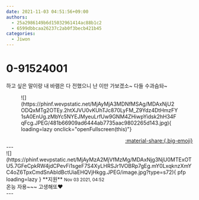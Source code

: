 ```yaml
---
date: 2021-11-03 04:51:56+09:00
authors:
  - 25a2986149b6d15032961414ac88b1c2
  - 6599dbbcaa26237c2ab0f3becb421b45
categories:
  - Jiwon
---
```


# 0-91524001

<div class="post-container" markdown="1">
<div class="content-container md-sidebar__scrollwrap" markdown="1">

하고 싶은 말이랑 내 바램은 다 전했으니 난 이만 가보겠소~ 다들 수과슴돠~
<figure markdown="1">
![](https://phinf.wevpstatic.net/MjAyMjA3MDNfMSAg/MDAxNjU2ODQxMTg2OTEy.2htXJVU0vKUhTJc870LyFM_Z9Ydz4DtHmzFY1sA0EnUg.zMbYc5NYEJMyeuLrfUw9GNM4ZHiwpYidsk2hH34FqFcg.JPEG/481b66909ad6444ab7735aac9802265d143.jpg){ loading=lazy onclick="openFullscreen(this)"}
</figure>


</div>
</div>

<div style="text-align: right;" markdown="1">
<a href="https://weverse.io/fromis9/fanpost/0-91524001" style="text-align: right;">:material-share:{.big-emoji}</a>
</div>
---

<div class="comments-container md-sidebar__scrollwrap" markdown="1">
<div class="comment" markdown="1">
<div class='id-container' markdown="1">
![](https://phinf.wevpstatic.net/MjAyMzA2MjVfMzMg/MDAxNjg3NjU0MTExOTU5.7GFeCpkRW4jdCPevFi1sgeF7S4XyLHRSJr1VOBRp7gEg.mY0LxqknzXmYC4oZ6TpxCmdSnAbldBctUiaEHQVjHkgg.JPEG/image.jpg?type=s72){ pfp loading=lazy }
**<span class="artist">지원</span>** <small>Nov 03 2021, 04:52</small><br>
</div>
<div class='comment-body' markdown="1">
온능 자용~~~ 고생해또❤️
</div>
</div>
</div>
---
